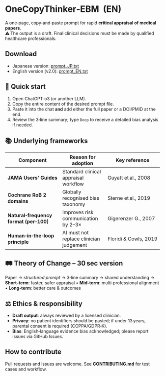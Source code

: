 # OneCopyThinker‑EBM  (EN)

A one‑page, copy‑and‑paste prompt for rapid **critical appraisal of medical papers**.  
⚠️ The output is a draft. Final clinical decisions must be made by qualified healthcare professionals.

## Download
- Japanese version: [prompt_JP.txt](prompt_JP.txt)
- English version (v2.0): [prompt_EN.txt](prompt_EN.txt)

## 🚀 Quick start
1. Open ChatGPT‑o3 (or another LLM).  
2. Copy the entire content of the desired prompt file.  
3. Paste it into the chat **and** add either the full paper or a DOI/PMID at the end.  
4. Review the 3‑line summary; type `Deep` to receive a detailed bias analysis if needed.

## 📚 Underlying frameworks
| Component | Reason for adoption | Key reference |
|-----------|--------------------|---------------|
| **JAMA Users’ Guides** | Standard clinical appraisal workflow | Guyatt et al., 2008 |
| **Cochrane RoB 2 domains** | Globally recognised bias taxonomy | Sterne et al., 2019 |
| **Natural‑frequency format (per‑100)** | Improves risk communication by 2–3× | Gigerenzer G., 2007 |
| **Human‑in‑the‑loop principle** | AI must not replace clinician judgement | Floridi & Cowls, 2019 |

## 🛤️ Theory of Change – 30 sec version
Paper → *structured prompt* → 3‑line summary → shared understanding →  
**Short‑term**: faster, safer appraisal • **Mid‑term**: multi‑professional alignment • **Long‑term**: better care & outcomes

## ⚖️ Ethics & responsibility
- **Draft output**: always reviewed by a licensed clinician.  
- **Privacy**: no patient identifiers should be pasted; if under 13 years, parental consent is required (COPPA/GDPR‑K).  
- **Bias**: English‑language evidence bias acknowledged; please report issues via GitHub Issues.

## How to contribute
Pull requests and issues are welcome. See **CONTRIBUTING.md** for test cases and workflow.
